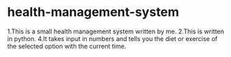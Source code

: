 # health-management-system
1.This is a small health management system written by me.
2.This is written in python.
4.It takes input in numbers and tells you the diet or exercise of the selected option with the current time.
